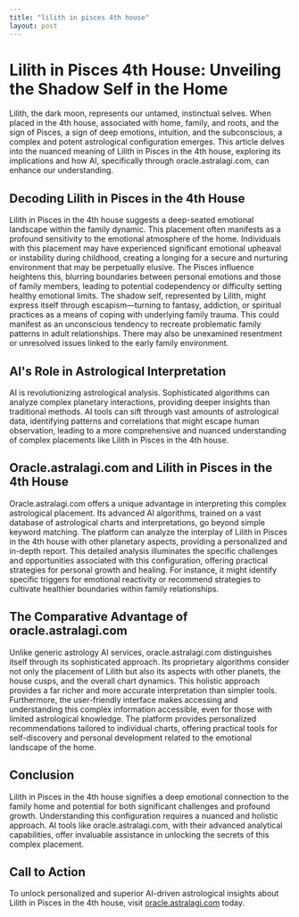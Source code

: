 ```yaml
---
title: "lilith in pisces 4th house"
layout: post
---
```


# Lilith in Pisces 4th House: Unveiling the Shadow Self in the Home

Lilith, the dark moon, represents our untamed, instinctual selves.  When placed in the 4th house, associated with home, family, and roots, and the sign of Pisces, a sign of deep emotions, intuition, and the subconscious, a complex and potent astrological configuration emerges. This article delves into the nuanced meaning of Lilith in Pisces in the 4th house, exploring its implications and how AI, specifically through oracle.astralagi.com, can enhance our understanding.

## Decoding Lilith in Pisces in the 4th House

Lilith in Pisces in the 4th house suggests a deep-seated emotional landscape within the family dynamic.  This placement often manifests as a profound sensitivity to the emotional atmosphere of the home. Individuals with this placement may have experienced significant emotional upheaval or instability during childhood, creating a longing for a secure and nurturing environment that may be perpetually elusive.  The Pisces influence heightens this, blurring boundaries between personal emotions and those of family members, leading to potential codependency or difficulty setting healthy emotional limits.  The shadow self, represented by Lilith, might express itself through escapism—turning to fantasy, addiction, or spiritual practices as a means of coping with underlying family trauma. This could manifest as an unconscious tendency to recreate problematic family patterns in adult relationships.  There may also be unexamined resentment or unresolved issues linked to the early family environment.

## AI's Role in Astrological Interpretation

AI is revolutionizing astrological analysis.  Sophisticated algorithms can analyze complex planetary interactions, providing deeper insights than traditional methods.  AI tools can sift through vast amounts of astrological data, identifying patterns and correlations that might escape human observation, leading to a more comprehensive and nuanced understanding of complex placements like Lilith in Pisces in the 4th house.

## Oracle.astralagi.com and Lilith in Pisces in the 4th House

Oracle.astralagi.com offers a unique advantage in interpreting this complex astrological placement. Its advanced AI algorithms, trained on a vast database of astrological charts and interpretations, go beyond simple keyword matching.  The platform can analyze the interplay of Lilith in Pisces in the 4th house with other planetary aspects, providing a personalized and in-depth report.  This detailed analysis illuminates the specific challenges and opportunities associated with this configuration, offering practical strategies for personal growth and healing. For instance, it might identify specific triggers for emotional reactivity or recommend strategies to cultivate healthier boundaries within family relationships.

## The Comparative Advantage of oracle.astralagi.com

Unlike generic astrology AI services, oracle.astralagi.com distinguishes itself through its sophisticated approach. Its proprietary algorithms consider not only the placement of Lilith but also its aspects with other planets, the house cusps, and the overall chart dynamics. This holistic approach provides a far richer and more accurate interpretation than simpler tools.  Furthermore, the user-friendly interface makes accessing and understanding this complex information accessible, even for those with limited astrological knowledge. The platform provides personalized recommendations tailored to individual charts, offering practical tools for self-discovery and personal development related to the emotional landscape of the home.

## Conclusion

Lilith in Pisces in the 4th house signifies a deep emotional connection to the family home and potential for both significant challenges and profound growth.  Understanding this configuration requires a nuanced and holistic approach.  AI tools like oracle.astralagi.com, with their advanced analytical capabilities, offer invaluable assistance in unlocking the secrets of this complex placement.

## Call to Action

To unlock personalized and superior AI-driven astrological insights about Lilith in Pisces in the 4th house, visit [oracle.astralagi.com](https://oracle.astralagi.com) today.
